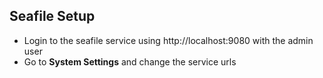 ## Seafile Setup

* Login to the seafile service using http://localhost:9080 with the admin user
* Go to **System Settings** and change the service urls


